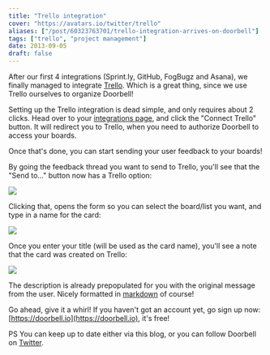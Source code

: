 ```yaml
---
title: "Trello integration"
cover: "https://avatars.io/twitter/trello"
aliases: ["/post/60323763701/trello-integration-arrives-on-doorbell"]
tags: ["trello", "project management"]
date: 2013-09-05
draft: false
---
```


After our first 4 integrations (Sprint.ly, GitHub, FogBugz and Asana), we finally managed to integrate [Trello](https://trello.com/). Which is a great thing, since we use Trello ourselves to organize Doorbell!

<!--more-->

Setting up the Trello integration is dead simple, and only requires about 2 clicks. Head over to your [integrations page](https://doorbell.io/integrations#trello), and click the "Connect Trello" button. It will redirect you to Trello, when you need to authorize Doorbell to access your boards.

Once that's done, you can start sending your user feedback to your boards!

By going the feedback thread you want to send to Trello, you'll see that the "Send to..." button now has a Trello option:

![](/img/integrations/trello/send-to.png)

Clicking that, opens the form so you can select the board/list you want, and type in a name for the card:

![](/img/integrations/trello/form.png)

Once you enter your title (will be used as the card name), you'll see a note that the card was created on Trello:

![](/img/integrations/trello/notes.png)

The description is already prepopulated for you with the original message from the user. Nicely formatted in [markdown](https://daringfireball.net/projects/markdown/) of course!

Go ahead, give it a whirl! If you haven't got an account yet, go sign up now: [https://doorbell.io](https://doorbell.io), it's free!

PS You can keep up to date either via this blog, or you can follow Doorbell on [Twitter](https://twitter.com/doorbell_io).
